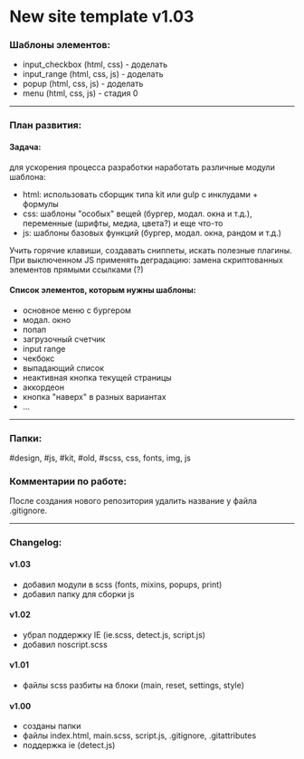 # New site template v1.03
### Шаблоны элементов:
- input_checkbox (html, css) - доделать
- input_range (html, css, js) - доделать
- popup (html, css, js) - доделать
- menu (html, css, js) - стадия 0
---
### План развития:
#### Задача:
для ускорения процесса разработки наработать различные модули шаблона:
- html: использовать сборщик типа kit или gulp с инклудами + формулы
- css: шаблоны "особых" вещей (бургер, модал. окна и т.д.), переменные (шрифты, медиа, цвета?) и еще что-то
- js: шаблоны базовых функций (бургер, модал. окна, рандом и т.д.)

Учить горячие клавиши, создавать сниппеты, искать полезные плагины.<br>
При выключенном JS применять деградацию: замена скриптованных элементов прямыми ссылками (?)

#### Список элементов, которым нужны шаблоны:
- основное меню с бургером
- модал. окно
- попап
- загрузочный счетчик
- input range
- чекбокс
- выпадающий список
- неактивная кнопка текущей страницы
- аккордеон
- кнопка "наверх" в разных вариантах
- ...
---
### Папки:
#design, #js, #kit, #old, #scss, css, fonts, img, js

### Комментарии по работе:
После создания нового репозитория удалить название у файла .gitignore.

---
### Changelog:
#### v1.03
- добавил модули в scss (fonts, mixins, popups, print)
- добавил папку для сборки js

#### v1.02
- убрал поддержку IE (ie.scss, detect.js, script.js)
- добавил noscript.scss

#### v1.01
- файлы scss разбиты на блоки (main, reset, settings, style)

#### v1.00
- созданы папки
- файлы index.html, main.scss, script.js, .gitignore, .gitattributes
- поддержка ie (detect.js)